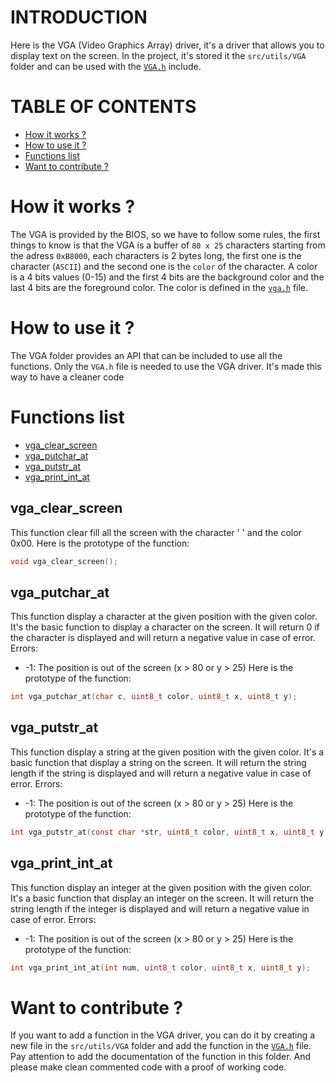 # INTRODUCTION

Here is the VGA (Video Graphics Array) driver, it's a driver that allows you to display text on the screen. In the project, it's stored it the `src/utils/VGA` folder and can be used with the [`VGA.h`](../../../src/utils/VGA.h) include.

# TABLE OF CONTENTS

- [How it works ?](#how-it-works)
- [How to use it ?](#how-to-use-it)
- [Functions list](#functions-list)
- [Want to contribute ?](#want-to-contribute)

# How it works ? <a name="how-it-works"></a>

The VGA is provided by the BIOS, so we have to follow some rules, the first things to know is that the VGA is a buffer of `80 x 25` characters starting from the adress `0xB8000`, each characters is 2 bytes long, the first one is the character (`ASCII`) and the second one is the `color` of the character. A color is a 4 bits values (0-15) and the first 4 bits are the background color and the last 4 bits are the foreground color. The color is defined in the [`vga.h`](../../../src/utils/VGA/VGA.h) file.

# How to use it ? <a name="how-to-use-it"></a>

The VGA folder provides an API that can be included to use all the functions. Only the `VGA.h` file is needed to use the VGA driver. It's made this way to have a cleaner code


# Functions list <a name="functions-list"></a>

- [vga_clear_screen](#func-vga-clear-screen)
- [vga_putchar_at](#func-vga-putchar-at)
- [vga_putstr_at](#func-vga-putstr-at)
- [vga_print_int_at](#func-vga-print-int-at)

## vga_clear_screen <a name="func-vga-clear-screen"></a>

This function clear fill all the screen with the character ' ' and the color 0x00.
Here is the prototype of the function:

```c
void vga_clear_screen();
```

## vga_putchar_at <a name="func-vga-putchar-at"></a>

This function display a character at the given position with the given color.
It's the basic function to display a character on the screen.
It will return 0 if the character is displayed and will return a negative value in case of error.
Errors:
- -1: The position is out of the screen (x > 80 or y > 25)
Here is the prototype of the function:

```c
int vga_putchar_at(char c, uint8_t color, uint8_t x, uint8_t y);
```

## vga_putstr_at <a name="func-vga-putstr-at"></a>

This function display a string at the given position with the given color.
It's a basic function that display a string on the screen.
It will return the string length if the string is displayed and will return a negative value in case of error.
Errors:
- -1: The position is out of the screen (x > 80 or y > 25)
Here is the prototype of the function:

```c
int vga_putstr_at(const char *str, uint8_t color, uint8_t x, uint8_t y);
```

## vga_print_int_at <a name="func-vga-print-int-at"></a>

This function display an integer at the given position with the given color.
It's a basic function that display an integer on the screen.
It will return the string length if the integer is displayed and will return a negative value in case of error.
Errors:
- -1: The position is out of the screen (x > 80 or y > 25)
Here is the prototype of the function:

```c
int vga_print_int_at(int num, uint8_t color, uint8_t x, uint8_t y);
```

# Want to contribute ? <a name="want-to-contribute"></a>

If you want to add a function in the VGA driver, you can do it by creating a new file in the `src/utils/VGA` folder and add the function in the [`VGA.h`](../../../src/utils/VGA.h) file. Pay attention to add the documentation of the function in this folder. And please make clean commented code with a proof of working code.

